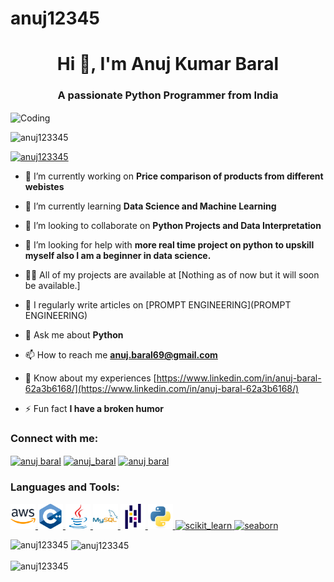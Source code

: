 # anuj12345

<h1 align="center">Hi 👋, I'm Anuj Kumar Baral</h1>
<h3 align="center">A passionate Python Programmer from India</h3>
<img align="center" alt="Coding" width="1400" src=https://img.etimg.com/thumb/width-1100,height-700,imgsize-638053,resizemode-75,msid-84146083/prime/technology-and-startups/booting-up-developer-economy-how-tech-startups-are-helping-coders-build-and-test-software-faster.jpg>

<p align="left"> <img src="https://komarev.com/ghpvc/?username=anuj123345&label=Profile%20views&color=0e75b6&style=flat" alt="anuj123345" /> </p>

<p align="left"> <a href="https://github.com/ryo-ma/github-profile-trophy"><img src="https://github-profile-trophy.vercel.app/?username=anuj123345" alt="anuj123345" /></a> </p>

- 🔭 I’m currently working on **Price comparison of products from different webistes**

- 🌱 I’m currently learning **Data Science and Machine Learning**

- 👯 I’m looking to collaborate on **Python Projects and Data Interpretation**

- 🤝 I’m looking for help with **more real time project on python to upskill myself also I am a beginner in data science.**

- 👨‍💻 All of my projects are available at [Nothing as of now but it will soon be available.]

- 📝 I regularly write articles on [PROMPT ENGINEERING](PROMPT ENGINEERING)

- 💬 Ask me about **Python**

- 📫 How to reach me **anuj.baral69@gmail.com**

- 📄 Know about my experiences [https://www.linkedin.com/in/anuj-baral-62a3b6168/](https://www.linkedin.com/in/anuj-baral-62a3b6168/)

- ⚡ Fun fact **I have a broken humor**

<h3 align="left">Connect with me:</h3>
<p align="left">
<a href="https://linkedin.com/in/anuj baral" target="blank"><img align="center" src="https://raw.githubusercontent.com/rahuldkjain/github-profile-readme-generator/master/src/images/icons/Social/linked-in-alt.svg" alt="anuj baral" height="30" width="40" /></a>
<a href="https://instagram.com/anuj_baral" target="blank"><img align="center" src="https://raw.githubusercontent.com/rahuldkjain/github-profile-readme-generator/master/src/images/icons/Social/instagram.svg" alt="anuj_baral" height="30" width="40" /></a>
<a href="https://medium.com/anuj baral" target="blank"><img align="center" src="https://raw.githubusercontent.com/rahuldkjain/github-profile-readme-generator/master/src/images/icons/Social/medium.svg" alt="anuj baral" height="30" width="40" /></a>
</p>

<h3 align="left">Languages and Tools:</h3>
<p align="left"> <a href="https://aws.amazon.com" target="_blank" rel="noreferrer"> <img src="https://raw.githubusercontent.com/devicons/devicon/master/icons/amazonwebservices/amazonwebservices-original-wordmark.svg" alt="aws" width="40" height="40"/> </a> <a href="https://www.w3schools.com/cpp/" target="_blank" rel="noreferrer"> <img src="https://raw.githubusercontent.com/devicons/devicon/master/icons/cplusplus/cplusplus-original.svg" alt="cplusplus" width="40" height="40"/> </a> <a href="https://www.java.com" target="_blank" rel="noreferrer"> <img src="https://raw.githubusercontent.com/devicons/devicon/master/icons/java/java-original.svg" alt="java" width="40" height="40"/> </a> <a href="https://www.mysql.com/" target="_blank" rel="noreferrer"> <img src="https://raw.githubusercontent.com/devicons/devicon/master/icons/mysql/mysql-original-wordmark.svg" alt="mysql" width="40" height="40"/> </a> <a href="https://pandas.pydata.org/" target="_blank" rel="noreferrer"> <img src="https://raw.githubusercontent.com/devicons/devicon/2ae2a900d2f041da66e950e4d48052658d850630/icons/pandas/pandas-original.svg" alt="pandas" width="40" height="40"/> </a> <a href="https://www.python.org" target="_blank" rel="noreferrer"> <img src="https://raw.githubusercontent.com/devicons/devicon/master/icons/python/python-original.svg" alt="python" width="40" height="40"/> </a> <a href="https://scikit-learn.org/" target="_blank" rel="noreferrer"> <img src="https://upload.wikimedia.org/wikipedia/commons/0/05/Scikit_learn_logo_small.svg" alt="scikit_learn" width="40" height="40"/> </a> <a href="https://seaborn.pydata.org/" target="_blank" rel="noreferrer"> <img src="https://seaborn.pydata.org/_images/logo-mark-lightbg.svg" alt="seaborn" width="40" height="40"/> </a> </p>

<p><img align="left" src="https://github-readme-stats.vercel.app/api/top-langs?username=anuj123345&show_icons=true&locale=en&layout=compact" alt="anuj123345" /></p>

<p>&nbsp;<img align="center" src="https://github-readme-stats.vercel.app/api?username=anuj123345&show_icons=true&locale=en" alt="anuj123345" /></p>

<p><img align="center" src="https://github-readme-streak-stats.herokuapp.com/?user=anuj123345&" alt="anuj123345" /></p>
